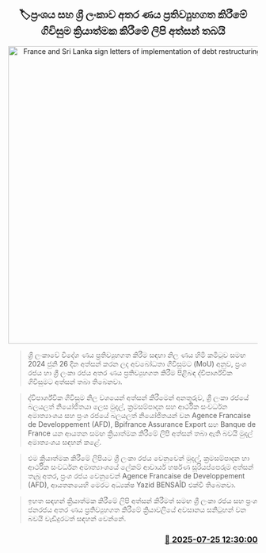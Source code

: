 <p align='center'><b><h2 align='center' title='France and Sri Lanka sign letters of implementation of debt restructuring agreement'>🏷ප්‍රංශය සහ ශ්‍රී ලංකාව අතර ණය ප්‍රතිව්‍යුහගත කිරීමේ ගිවිසුම ක්‍රියාත්මක කිරීමේ ලිපි අත්සන් තබයි</h2></b></p>
<p align='center'><img src='https://helakuru.sgp1.cdn.digitaloceanspaces.com/esana/images/lib/_france-sl-jk.jpg' width='600' alt='France and Sri Lanka sign letters of implementation of debt restructuring agreement'></p>

> ශ්‍රී ලංකාවේ විදේශ ණය ප්‍රතිව්‍යුහගත කිරීම සඳහා නිල ණය හිමි කමිටුව සමඟ 2024 ජුනි 26 දින අත්සන් කරන ලද අවබෝධතා ගිවිසුමට (MoU) අනුව, ප්‍රංශ රජය හා ශ්‍රී ලංකා රජය අතර ණය ප්‍රතිව්‍යුහගත කිරීම පිළිබඳ ද්විපාර්ශ්වික ගිවිසුමට අත්සන් තබා තිබෙනවා.

> ද්විපාර්ශ්වික ගිවිසුම නිල වශයෙන් අත්සන් කිරීමෙන් අනතුරුව, ශ්‍රී ලංකා රජයේ බලයලත් නියෝජිතයා ලෙස මුදල්, ක්‍රමසම්පාදන සහ ආර්ථික සංවර්ධන අමාත්‍යාංශය සහ ප්‍රංශ රජයේ බලයලත් නියෝජිතයන් වන Agence Francaise de Developpement (AFD), Bpifrance Assurance Export සහ Banque de France යන ආයතන සමඟ ක්‍රියාත්මක කිරීමේ ලිපි අත්සන් තබා ඇති බවයි මුදල් අමාත්‍යංශය සඳහන් කළේ.

> එම ක්‍රියාත්මක කිරීමේ ලිපියට ශ්‍රී ලංකා රජය වෙනුවෙන් මුදල්, ක්‍රමසම්පාදන හා ආර්ථික සංවර්ධන අමාත්‍යාංශයේ ලේකම් ආචාර්ය හර්ෂණ සූරියප්පෙරුම අත්සන් තැබූ අතර, ප්‍රංශ රජය වෙනුවෙන් Agence Francaise de Developpement (AFD), ආයතනයෙහි මෙරට අධ්‍යක්ෂ Yazid BENSAÎD එක්වී තිබෙනවා.

> ඉහත සඳහන් ක්‍රියාත්මක කිරීමේ ලිපි අත්සන් කිරීමත් සමඟ ශ්‍රී ලංකා රජය සහ ප්‍රංශ ජනරජය අතර ණය ප්‍රතිව්‍යුහගත කිරීමේ ක්‍රියාවලියේ අවසානය සනිටුහන් වන බවයි වැඩිදුරටත් සඳහන් වෙන්නේ.



<h3 align='right'><a href='https://www.helakuru.lk/esana/p/112160/'>📅 2025-07-25 12:30:00</a></h3>
